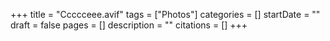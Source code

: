 +++
title = "Ccccceee.avif"
tags = ["Photos"]
categories = []
startDate = ""
draft = false
pages = []
description = ""
citations = []
+++
